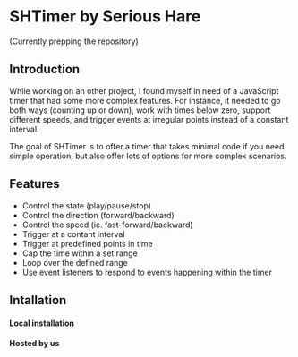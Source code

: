 # SHTimer by Serious Hare
(Currently prepping the repository)

## Introduction
While working on an other project, I found myself in need of a JavaScript timer that had some more complex features. For instance, it needed to go both ways (counting up or down), work with times below zero, support different speeds, and trigger events at irregular points instead of a constant interval.

The goal of SHTimer is to offer a timer that takes minimal code if you need simple operation, but also offer lots of options for more complex scenarios.

## Features
* Control the state (play/pause/stop)
* Control the direction (forward/backward)
* Control the speed (ie. fast-forward/backward)
* Trigger at a contant interval
* Trigger at predefined points in time
* Cap the time within a set range
* Loop over the defined range
* Use event listeners to respond to events happening within the timer

## Intallation
#### Local installation

#### Hosted by us


